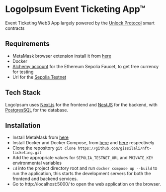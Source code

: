# LogoIpsum Event Ticketing App&trade;

Event Ticketing Web3 App largely powered by the [ Unlock Protocol](https://unlock-protocol.com/) smart contracts

## Requirements
- MetaMask browser extension install it from [here](https://metamask.io/download/)
- Docker
- [Alchemy account](https://www.alchemy.com/faucets/ethereum-sepolia) for the Ethereum Sepolia Faucet, to get free currency for testing
- Url for the [Sepolia Testnet](https://www.alchemy.com/overviews/sepolia-testnet)

## Tech Stack
LogoIpsum uses [Next.js](https://nextjs.org/) for the frontend and [NestJS](https://nestjs.com/) for the backend, with [PostgresSQL](https://www.postgresql.org/) for the database.

## Installation
- Install MetaMask from [here](https://metamask.io/download/)
- Install Docker and Docker Compose, from [here](https://docs.docker.com/engine/install/) and [here](https://docs.docker.com/compose/install/) respectively
- Clone the repository `git clone https://github.com/gissilali/nft-ticketing.git`
- Add the appropriate values for `SEPOLIA_TESTNET_URL` and `PRIVATE_KEY` environmental variables
- `cd` into the project directory root and run `docker compose up --build` to run the application, this starts the development servers for both the frontend and backend services.
- Go to http://localhost:5000/ to open the web application on the browser.


